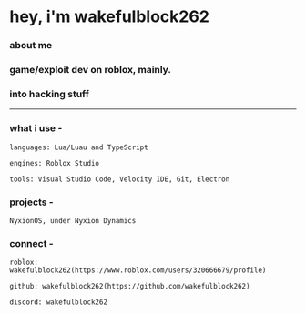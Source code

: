 # hey, i'm wakefulblock262
### about me

### game/exploit dev on roblox, mainly.
### into hacking stuff

---

### what i use -

    languages: Lua/Luau and TypeScript

    engines: Roblox Studio

    tools: Visual Studio Code, Velocity IDE, Git, Electron

### projects -

    NyxionOS, under Nyxion Dynamics

### connect -

    roblox: wakefulblock262(https://www.roblox.com/users/320666679/profile)

    github: wakefulblock262(https://github.com/wakefulblock262)

    discord: wakefulblock262

